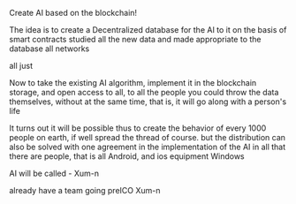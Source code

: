 Create AI based on the blockchain! 

The idea is to create a Decentralized database for the AI to it on the basis of smart contracts studied all the new data and made appropriate to the database all networks

all just

Now to take the existing AI algorithm, implement it in the blockchain storage, and open access to all, to all the people you could throw the data themselves, without at the same time, that is, it will go along with a person's life

It turns out it will be possible thus to create the behavior of every 1000 people on earth, if well spread the thread of course. but the distribution can also be solved with one agreement in the implementation of the AI in all that there are people, that is all Android, and ios equipment Windows

AI will be called - Xum-n

already have a team going preICO Xum-n
